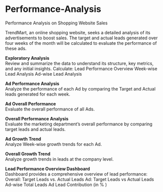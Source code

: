 # Performance-Analysis
Performance Analysis on Shopping Website Sales

TrendMart, an online shopping website, seeks a detailed analysis of its advertisements to boost sales. 
The target and actual leads generated over four weeks of the month will be calculated to evaluate the performance of these ads. 

**Exploratory Analysis**  
Review and summarize the data to understand its structure, key metrics, and any initial insights.
Calculate:
  Lead Performance Overview
  Week-wise Lead Analysis
  Ad-wise Lead Analysis
  
**Ad Performance Analysis**  
Analyze the performance of each Ad by comparing the Target and Actual leads generated for each week.

**Ad Overall Performance**  
Evaluate the overall performance of all Ads.

**Overall Performance Analysis**  
Evaluate the marketing department’s overall performance by comparing target leads and actual leads.

**Ad Growth Trend**  
Analyze Week-wise growth trends for each Ad.

**Overall Growth Trend**  
Analyze growth trends in leads at the company level.

**Lead Performance Overview Dashboard**  
Dashboard provides a comprehensive overview of lead performance:
Overall: Target Leads vs. Actual Leads
Ad: Target Leads vs Actual Leads
Ad-wise Total Leads
Ad Lead Contribution (in % )



